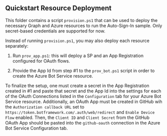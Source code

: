 ## Quickstart Resource Deployment

This folder contains a script `provision.ps1` that can be used to deploy the necessary Graph and Azure resources to run the Auto-Sign-In sample. Only secret-based credentials are supported for now.

Instead of running `provision.ps1`, you may also deploy each resource separately:

1. Run `prov_app.ps1`: this will deploy a SP and an App Registration configured for OAuth flows.

1. Provide the App Id from step #1 to the `prov_bot.ps1` script in order to create the Azure Bot Service resource.

To finalize the setup, one must create a secret in the App Registration created in #1 and paste that secret and the App Id into the settings for each of the OAuth Connections listed in the `Configuration` tab for your Azure Bot Service resource. Additionally, an OAuth App must be created in GitHub wih the `Authorization callback URL` set to `https://token.botframework.com/.auth/web/redirect` and `Enable Device Flow` enabled. Then, the `Client ID` and `Client Secret` from the GitHub OAuth App should be pasted into the `github-oauth` connection in the Azure Bot Service Configuration tab.